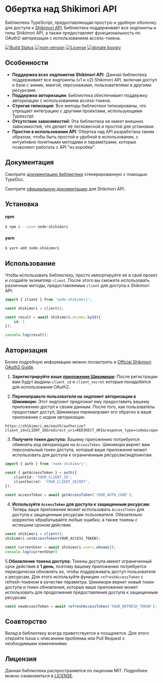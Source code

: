 # Обертка над Shikimori API

Библиотека TypeScript, предоставляющая простую и удобную оболочку для доступа к [Shikimori API](https://shikimori.one/api/doc). Библиотека поддерживает все эндпоинты и типы Shikimori API, а также предоставляет функциональность по OAuth2-авторизации с использованием access-токена.

[![Build Status](https://img.shields.io/github/actions/workflow/status/Capster/node-shikimori/run-build.yml)](https://github.com/Capster/node-shikimori/actions/)
[![npm version](https://img.shields.io/npm/v/node-shikimori.svg)](https://www.npmjs.com/package/node-shikimori)
[![License](https://img.shields.io/github/license/capster/node-shikimori)](https://github.com/Capster/node-shikimori/LICENSE)
[![donate boosty](https://img.shields.io/badge/donate-boosty-blue.svg)](https://boosty.to/capster)

## Особенности

- **Поддержка всех эндпоинтов Shikimori API**: Данная библиотека поддерживает все эндпоинты (v1 и v2) Shikimori API, включая доступ к базе с аниме, мангой, персонажами, пользователями и другими ресурсами.
- **Поддержка авторизации**: Библиотека обеспечивает поддержку авторизации с использованием access-токена.
- **Строгая типизация**: Все методы библиотеки типизированы, что упрощает интеграцию с другими проектами, использующими Typescript.
- **Отсутствие зависимостей**: Эта библиотека не имеет внешних зависимостей, что делает её легковесной и простой для установки.
- **Простое в использовании API**: Обертка над API разработана таким образом, чтобы быть простой и удобной в использовании, с интуитивно понятными методами и параметрами, которые позволяют работать с API "из коробки".

## Документация
Смотрите [документацию библиотеки](https://capster.github.io/node-shikimori) сгенерированную с помощью TypeDoc.

Смотрите [официальную документацию](https://shikimori.me/api/doc) для Shikimori API.

## Установка
#### npm
```sh
$ npm i --save node-shikimori
```
#### yarn
```sh
$ yarn add node-shikimori
```

## Использование
Чтобы использовать библиотеку, просто импортируйте её в свой проект и создайте экземпляр `client`. После этого вы сможете использовать различные методы, предоставляемые `client` для доступа к Shikimori API.

```typescript
import { client } from 'node-shikimori';

const shikimori = client();

const result = await shikimori.animes.byId({
    id: 1
});

console.log(result);
```

## Авторизация
Более подробную информацию можно посмотреть в [Official Shikimori OAuth2 Guide](https://shikimori.one/oauth).

1. **Зарегистрируйте ваше [приложение Шикимори](https://shikimori.one/oauth/applications):** После регистрации вам будут выданы `client_id` и `client_secret` которые понадобятся для использования OAuth2.

2. **Перенаправьте пользователя на эндпоинт авторизации в Шикимори:** Этот эндпоинт предложит ему предоставить вашему приложению доступ к своим данным. После того, как пользователь предоставит доступ, Шикимори перенаправит его обратно в ваше приложение с *кодом авторизации*.
```
https://shikimori.me/oauth/authorize?client_id=CLIENT_ID&redirect_uri=REDIRECT_URI&response_type=code&scope=
```

3. **Получите токен доступа:** Вашему приложению потребуется обменять *код авторизации* на `AccessToken`. Шикимори вернет вам персональный токен доступа, который ваше приложение может использовать для доступа к ограниченным ресурсам/эндпоинтам.
```ts
import { auth } from 'node-shikimori';

const { getAccessToken } = auth({
    clientId: 'YOUR_CLIENT_ID',
    clientSecret: 'YOUR_CLIENT_SECRET',
});

const accessToken = await getAccessToken('YOUR_AUTH_CODE');
```

4. **Используйте `AccessToken` для доступа к защищенным ресурсам:** Теперь ваше приложение может использовать `AccessToken` для доступа к защищенным ресурсам пользователя. Обязательно корректно обрабатывайте любые ошибки, а также токены с истекшим сроком действия.
```ts
const shikimori = client();
shikimori.setAccessToken(YOUR_ACCESS_TOKEN);

const currentUser = await shikimori.users.whoami();
console.log(currentUser)
```

5.**Обновление токена доступа:** Токены доступа имеют ограниченный срок действия в **1 день**, поэтому вашему приложению потребуется периодически обновлять их, чтобы поддерживать доступ пользователя к ресурсам. Для этого используйте функцию `refreshAccessToken` с refresh-токеном в качестве параметра. Шикимори вернет новый токен доступа и токен обновления, которые ваше приложение может использовать для продолжения предоставления доступа к защищенным ресурсам.
```ts
const newAccessToken = await refreshAccessToken('YOUR_REFRESH_TOKEN');
```

## Соавторство
Вклад в библиотеку всегда приветствуется и поощряется. Для этого откройте Issue с описанием проблемы или Pull Request с необходимыми изменениями

## Лицензия
Данная библиотека распространяется по лицензии MIT. Подробнее можно ознакомиться в [LICENSE](https://github.com/Capster/node-shikimori/LICENSE).
